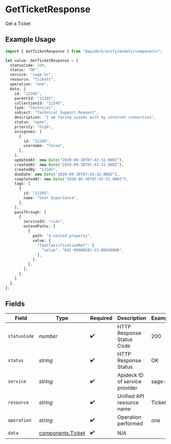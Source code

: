 # GetTicketResponse

Get a Ticket

## Example Usage

```typescript
import { GetTicketResponse } from "@apideck/unify/models/components";

let value: GetTicketResponse = {
  statusCode: 200,
  status: "OK",
  service: "sage-hr",
  resource: "Tickets",
  operation: "one",
  data: {
    id: "12345",
    parentId: "12345",
    collectionId: "12345",
    type: "Technical",
    subject: "Technical Support Request",
    description: "I am facing issues with my internet connection",
    status: "open",
    priority: "high",
    assignees: [
      {
        id: "12345",
        username: "Cocoa",
      },
    ],
    updatedAt: new Date("2020-09-30T07:43:32.000Z"),
    createdAt: new Date("2020-09-30T07:43:32.000Z"),
    createdBy: "12345",
    dueDate: new Date("2020-09-30T07:43:32.000Z"),
    completedAt: new Date("2020-09-30T07:43:32.000Z"),
    tags: [
      {
        id: "12345",
        name: "User Experience",
      },
    ],
    passThrough: [
      {
        serviceId: "<id>",
        extendPaths: [
          {
            path: "$.nested.property",
            value: {
              "TaxClassificationRef": {
                "value": "EUC-99990201-V1-00020000",
              },
            },
          },
        ],
      },
    ],
  },
};
```

## Fields

| Field                                                  | Type                                                   | Required                                               | Description                                            | Example                                                |
| ------------------------------------------------------ | ------------------------------------------------------ | ------------------------------------------------------ | ------------------------------------------------------ | ------------------------------------------------------ |
| `statusCode`                                           | *number*                                               | :heavy_check_mark:                                     | HTTP Response Status Code                              | 200                                                    |
| `status`                                               | *string*                                               | :heavy_check_mark:                                     | HTTP Response Status                                   | OK                                                     |
| `service`                                              | *string*                                               | :heavy_check_mark:                                     | Apideck ID of service provider                         | sage-hr                                                |
| `resource`                                             | *string*                                               | :heavy_check_mark:                                     | Unified API resource name                              | Tickets                                                |
| `operation`                                            | *string*                                               | :heavy_check_mark:                                     | Operation performed                                    | one                                                    |
| `data`                                                 | [components.Ticket](../../models/components/ticket.md) | :heavy_check_mark:                                     | N/A                                                    |                                                        |